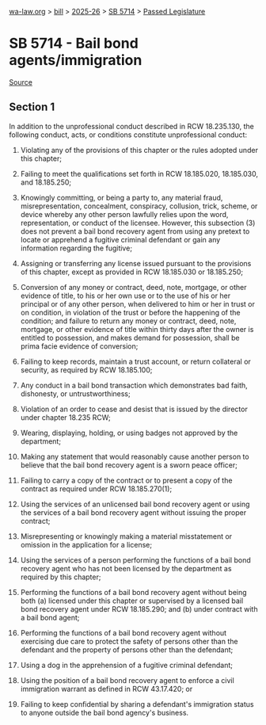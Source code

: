 [wa-law.org](/) > [bill](/bill/) > [2025-26](/bill/2025-26/) > [SB 5714](/bill/2025-26/sb/5714/) > [Passed Legislature](/bill/2025-26/sb/5714/S.PL/)

# SB 5714 - Bail bond agents/immigration

[Source](http://lawfilesext.leg.wa.gov/biennium/2025-26/Pdf/Bills/Senate%20Passed%20Legislature/5714-S.PL.pdf)

## Section 1
In addition to the unprofessional conduct described in RCW 18.235.130, the following conduct, acts, or conditions constitute unprofessional conduct:

1. Violating any of the provisions of this chapter or the rules adopted under this chapter;

2. Failing to meet the qualifications set forth in RCW 18.185.020, 18.185.030, and 18.185.250;

3. Knowingly committing, or being a party to, any material fraud, misrepresentation, concealment, conspiracy, collusion, trick, scheme, or device whereby any other person lawfully relies upon the word, representation, or conduct of the licensee. However, this subsection (3) does not prevent a bail bond recovery agent from using any pretext to locate or apprehend a fugitive criminal defendant or gain any information regarding the fugitive;

4. Assigning or transferring any license issued pursuant to the provisions of this chapter, except as provided in RCW 18.185.030 or 18.185.250;

5. Conversion of any money or contract, deed, note, mortgage, or other evidence of title, to his or her own use or to the use of his or her principal or of any other person, when delivered to him or her in trust or on condition, in violation of the trust or before the happening of the condition; and failure to return any money or contract, deed, note, mortgage, or other evidence of title within thirty days after the owner is entitled to possession, and makes demand for possession, shall be prima facie evidence of conversion;

6. Failing to keep records, maintain a trust account, or return collateral or security, as required by RCW 18.185.100;

7. Any conduct in a bail bond transaction which demonstrates bad faith, dishonesty, or untrustworthiness;

8. Violation of an order to cease and desist that is issued by the director under chapter 18.235 RCW;

9. Wearing, displaying, holding, or using badges not approved by the department;

10. Making any statement that would reasonably cause another person to believe that the bail bond recovery agent is a sworn peace officer;

11. Failing to carry a copy of the contract or to present a copy of the contract as required under RCW 18.185.270(1);

12. Using the services of an unlicensed bail bond recovery agent or using the services of a bail bond recovery agent without issuing the proper contract;

13. Misrepresenting or knowingly making a material misstatement or omission in the application for a license;

14. Using the services of a person performing the functions of a bail bond recovery agent who has not been licensed by the department as required by this chapter;

15. Performing the functions of a bail bond recovery agent without being both (a) licensed under this chapter or supervised by a licensed bail bond recovery agent under RCW 18.185.290; and (b) under contract with a bail bond agent;

16. Performing the functions of a bail bond recovery agent without exercising due care to protect the safety of persons other than the defendant and the property of persons other than the defendant;

17. Using a dog in the apprehension of a fugitive criminal defendant;

18. Using the position of a bail bond recovery agent to enforce a civil immigration warrant as defined in RCW 43.17.420; or

19. Failing to keep confidential by sharing a defendant's immigration status to anyone outside the bail bond agency's business.
